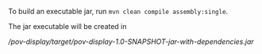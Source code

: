 To build an executable jar, run
`mvn clean compile assembly:single`.

The jar executable will be created in

_/pov-display/target/pov-display-1.0-SNAPSHOT-jar-with-dependencies.jar_